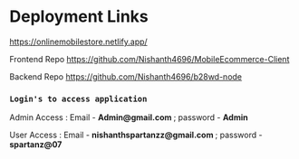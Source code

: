 # Deployment Links

<a href="https://onlinemobilestore.netlify.app/">https://onlinemobilestore.netlify.app/ </a>

<p>Frontend Repo <a href="https://github.com/Nishanth4696/MobileEcommerce-Client">https://github.com/Nishanth4696/MobileEcommerce-Client </a></p>

<p>Backend Repo <a href="https://github.com/Nishanth4696/b28wd-node">https://github.com/Nishanth4696/b28wd-node </a></p>


### `Login's to access application`

<div><p>Admin Access : Email - <b>Admin@gmail.com </b> ; password - <b> Admin </b> </p> </div>

<div><p>User Access : Email - <b>nishanthspartanzz@gmail.com </b> ; password - <b> spartanz@07 </b> </p> </div>
